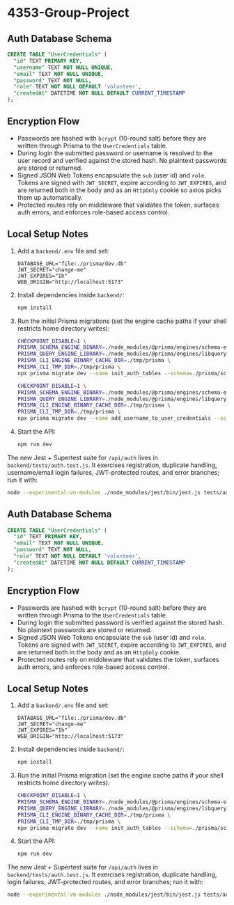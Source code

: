 # 4353-Group-Project

## Auth Database Schema

```sql
CREATE TABLE "UserCredentials" (
  "id" TEXT PRIMARY KEY,
  "username" TEXT NOT NULL UNIQUE,
  "email" TEXT NOT NULL UNIQUE,
  "password" TEXT NOT NULL,
  "role" TEXT NOT NULL DEFAULT 'volunteer',
  "createdAt" DATETIME NOT NULL DEFAULT CURRENT_TIMESTAMP
);
```

## Encryption Flow

- Passwords are hashed with `bcrypt` (10-round salt) before they are written through Prisma to the `UserCredentials` table.
- During login the submitted password or username is resolved to the user record and verified against the stored hash. No plaintext passwords are stored or returned.
- Signed JSON Web Tokens encapsulate the `sub` (user id) and `role`. Tokens are signed with `JWT_SECRET`, expire according to `JWT_EXPIRES`, and are returned both in the body and as an `HttpOnly` cookie so axios picks them up automatically.
- Protected routes rely on middleware that validates the token, surfaces auth errors, and enforces role-based access control.

## Local Setup Notes

1. Add a `backend/.env` file and set:
   ```
   DATABASE_URL="file:./prisma/dev.db"
   JWT_SECRET="change-me"
   JWT_EXPIRES="1h"
   WEB_ORIGIN="http://localhost:5173"
   ```
2. Install dependencies inside `backend/`:
   ```bash
   npm install
   ```
3. Run the initial Prisma migrations (set the engine cache paths if your shell restricts home directory writes):
   ```bash
   CHECKPOINT_DISABLE=1 \
   PRISMA_SCHEMA_ENGINE_BINARY=./node_modules/@prisma/engines/schema-engine-darwin-arm64 \
   PRISMA_QUERY_ENGINE_LIBRARY=./node_modules/@prisma/engines/libquery_engine-darwin-arm64.dylib.node \
   PRISMA_CLI_ENGINE_BINARY_CACHE_DIR=./tmp/prisma \
   PRISMA_CLI_TMP_DIR=./tmp/prisma \
   npx prisma migrate dev --name init_auth_tables --schema=./prisma/schema.prisma

   CHECKPOINT_DISABLE=1 \
   PRISMA_SCHEMA_ENGINE_BINARY=./node_modules/@prisma/engines/schema-engine-darwin-arm64 \
   PRISMA_QUERY_ENGINE_LIBRARY=./node_modules/@prisma/engines/libquery_engine-darwin-arm64.dylib.node \
   PRISMA_CLI_ENGINE_BINARY_CACHE_DIR=./tmp/prisma \
   PRISMA_CLI_TMP_DIR=./tmp/prisma \
   npx prisma migrate dev --name add_username_to_user_credentials --schema=./prisma/schema.prisma
   ```
4. Start the API:
   ```bash
   npm run dev
   ```

The new Jest + Supertest suite for `/api/auth` lives in `backend/tests/auth.test.js`. It exercises registration, duplicate handling, username/email login failures, JWT-protected routes, and error branches; run it with:

```bash
node --experimental-vm-modules ./node_modules/jest/bin/jest.js tests/auth.test.js
```

## Auth Database Schema

```sql
CREATE TABLE "UserCredentials" (
  "id" TEXT PRIMARY KEY,
  "email" TEXT NOT NULL UNIQUE,
  "password" TEXT NOT NULL,
  "role" TEXT NOT NULL DEFAULT 'volunteer',
  "createdAt" DATETIME NOT NULL DEFAULT CURRENT_TIMESTAMP
);
```

## Encryption Flow

- Passwords are hashed with `bcrypt` (10-round salt) before they are written through Prisma to the `UserCredentials` table.
- During login the submitted password is verified against the stored hash. No plaintext passwords are stored or returned.
- Signed JSON Web Tokens encapsulate the `sub` (user id) and `role`. Tokens are signed with `JWT_SECRET`, expire according to `JWT_EXPIRES`, and are returned both in the body and as an `HttpOnly` cookie.
- Protected routes rely on middleware that validates the token, surfaces auth errors, and enforces role-based access control.

## Local Setup Notes

1. Add a `backend/.env` file and set:
   ```
   DATABASE_URL="file:./prisma/dev.db"
   JWT_SECRET="change-me"
   JWT_EXPIRES="1h"
   WEB_ORIGIN="http://localhost:5173"
   ```
2. Install dependencies inside `backend/`:
   ```bash
   npm install
   ```
3. Run the initial Prisma migration (set the engine cache paths if your shell restricts home directory writes):
   ```bash
   CHECKPOINT_DISABLE=1 \
   PRISMA_SCHEMA_ENGINE_BINARY=./node_modules/@prisma/engines/schema-engine-darwin-arm64 \
   PRISMA_QUERY_ENGINE_LIBRARY=./node_modules/@prisma/engines/libquery_engine-darwin-arm64.dylib.node \
   PRISMA_CLI_ENGINE_BINARY_CACHE_DIR=./tmp/prisma \
   PRISMA_CLI_TMP_DIR=./tmp/prisma \
   npx prisma migrate dev --name init_auth_tables --schema=./prisma/schema.prisma
   ```
4. Start the API:
   ```bash
   npm run dev
   ```

The new Jest + Supertest suite for `/api/auth` lives in `backend/tests/auth.test.js`. It exercises registration, duplicate handling, login failures, JWT-protected routes, and error branches; run it with:

```bash
node --experimental-vm-modules ./node_modules/jest/bin/jest.js tests/auth.test.js
```
